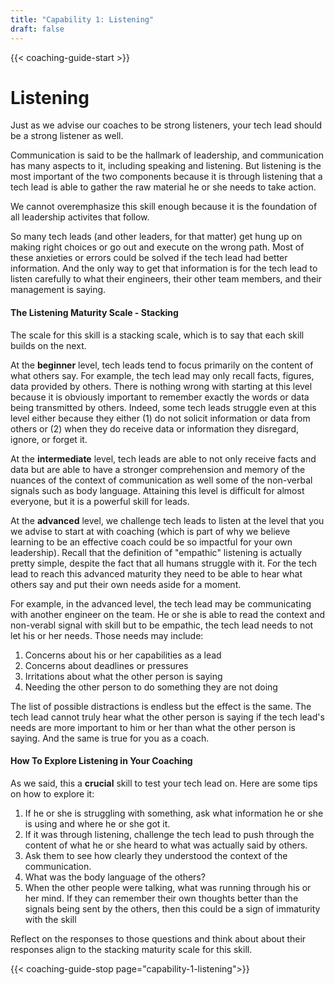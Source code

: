 ```yaml
---
title: "Capability 1: Listening"
draft: false
---
```


{{< coaching-guide-start >}}

# Listening

Just as we advise our coaches to be strong listeners, your tech lead should be a strong listener as well. 

Communication is said to be the hallmark of leadership, and communication has many aspects to it, including speaking and listening. But listening is the most important of the two components because it is through listening that a tech lead is able to gather the raw material he or she needs to take action.

We cannot overemphasize this skill enough because it is the foundation of all leadership activites that follow. 

So many tech leads (and other leaders, for that matter) get hung up on making right choices or go out and execute on the wrong path. Most of these anxieties or errors could be solved if the tech lead had better information. And the only way to get that information is for the tech lead to listen carefully to what their engineers, their other team members, and their management is saying. 

#### The Listening Maturity Scale - Stacking

The scale for this skill is a stacking scale, which is to say that each skill builds on the next.

At the **beginner** level, tech leads tend to focus primarily on the content of what others say. For example, the tech lead may only recall facts, figures, data provided by others. There is nothing wrong with starting at this level because it is obviously important to remember exactly the words or data being transmitted by others. Indeed, some tech leads struggle even at this level either because they either (1) do not solicit information or data from others or (2) when they do receive data or information they disregard, ignore, or forget it. 

At the **intermediate** level, tech leads are able to not only receive facts and data but are able to have a stronger comprehension and memory of the nuances of the context of communication as well some of the non-verbal signals such as body language. Attaining this level is difficult for almost everyone, but it is a powerful skill for leads.

At the **advanced** level, we challenge tech leads to listen at the level that you we advise to start at with coaching (which is part of why we believe learning to be an effective coach could be so impactful for your own leadership). Recall that the definition of "empathic" listening is actually pretty simple, despite the fact that all humans struggle with it. For the tech lead to reach this advanced maturity they need to be able to hear what others say and put their own needs aside for a moment. 

For example, in the advanced level, the tech lead may be communicating with another engineer on the team. He or she is able to read the context and non-verabl signal with skill but to be empathic, the tech lead needs to not let his or her needs. Those needs may include:
1. Concerns about his or her capabilities as a lead
2. Concerns about deadlines or pressures
3. Irritations about what the other person is saying
4. Needing the other person to do something they are not doing

The list of possible distractions is endless but the effect is the same. The tech lead cannot truly hear what the other person is saying if the tech lead's needs are more important to him or her than what the other person is saying. And the same is true for you as a coach.

#### How To Explore Listening in Your Coaching

As we said, this a **crucial** skill to test your tech lead on. Here are some tips on how to explore it:

1. If he or she is struggling with something, ask what information he or she is using and where he or she got it.
2. If it was through listening, challenge the tech lead to push through the content of what he or she heard to what was actually said by others. 
3. Ask them to see how clearly they understood the context of the communication. 
4. What was the body language of the others? 
5. When the other people were talking, what was running through his or her mind. If they can remember their own thoughts better than the signals being sent by the others, then this could be a sign of immaturity with the skill

Reflect on the responses to those questions and think about about their responses align to the stacking maturity scale for this skill.


{{< coaching-guide-stop page="capability-1-listening">}}